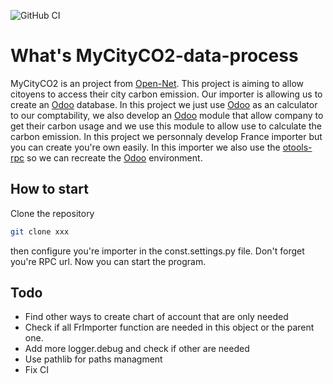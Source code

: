 ![GitHub CI](https://github.com/mycityco2/mycityco2-data-processing/actions/workflows/ci.yaml/badge.svg)

# What's MyCityCO2-data-process
MyCityCO2 is an project from [Open-Net](https://open-net.ch). This project is aiming to allow citoyens to access their city carbon emission. Our importer is allowing us to create an [Odoo](https://odoo.com) database. In this project we just use [Odoo](https://odoo.com) as an calculator to our comptability, we also develop an [Odoo](https://odoo.com) module that allow company to get their carbon usage and we use this module to allow use to calculate the carbon emission. In this project we personnaly develop France importer but you can create you're own easily. In this importer we also use the [otools-rpc](https://pypi.org/project/otools-rpc/) so we can recreate the [Odoo](https://odoo.com) environment.


## How to start
Clone the repository
```bash
git clone xxx
```

then configure you're importer in the const.settings.py file. Don't forget you're RPC url. Now you can start the program.

## Todo

- Find other ways to create chart of account that are only needed
- Check if all FrImporter function are needed in this object or the parent one.
- Add more logger.debug and check if other are needed
- Use pathlib for paths managment
- Fix CI
